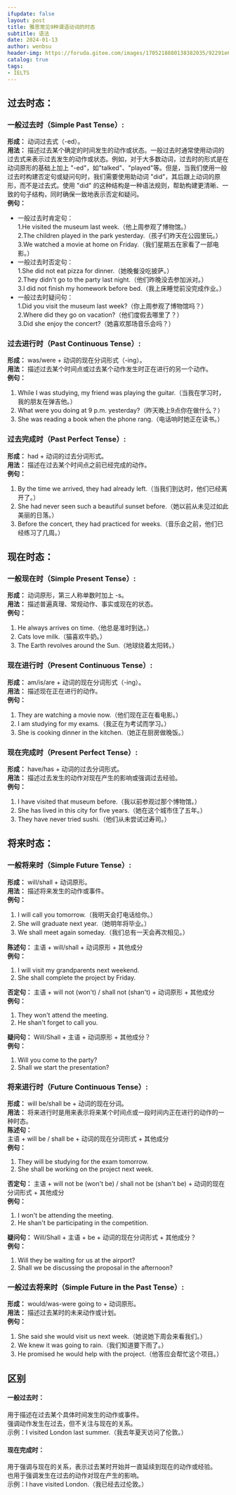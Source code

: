 ```yaml
---
ifupdate: false
layout: post
title: 雅思常见9种谓语动词的时态
subtitle: 语法
date: 2024-01-13
author: wenbsu
header-img: https://foruda.gitee.com/images/1705218880138382035/92291e63_1002526.jpeg
catalog: true
tags:
- IELTS
---
```


## 过去时态：  
### 一般过去时（Simple Past Tense）:  
**形成：** 动词过去式（-ed）。  
**用法：** 描述过去某个确定的时间发生的动作或状态。一般过去时通常使用动词的过去式来表示过去发生的动作或状态。例如，对于大多数动词，过去时的形式是在动词原形的基础上加上 "-ed"，如"talked"、"played"等。但是，当我们使用一般过去时构建否定句或疑问句时，我们需要使用助动词 "did"，其后跟上动词的原形，而不是过去式。使用 "did" 的这种结构是一种语法规则，帮助构建更清晰、一致的句子结构，同时确保一致地表示否定和疑问。  
**例句：**   
- 一般过去时肯定句：  
1.He visited the museum last week.（他上周参观了博物馆。）  
2.The children played in the park yesterday.（孩子们昨天在公园里玩。）  
3.We watched a movie at home on Friday.（我们星期五在家看了一部电影。）    
- 一般过去时否定句：  
1.She did not eat pizza for dinner.（她晚餐没吃披萨。）  
2.They didn't go to the party last night.（他们昨晚没去参加派对。）  
3.I did not finish my homework before bed.（我上床睡觉前没完成作业。）  
- 一般过去时疑问句：  
1.Did you visit the museum last week?（你上周参观了博物馆吗？）  
2.Where did they go on vacation?（他们度假去哪里了？）  
3.Did she enjoy the concert?（她喜欢那场音乐会吗？）  

### 过去进行时（Past Continuous Tense）:  
**形成：** was/were + 动词的现在分词形式（-ing）。    
**用法：** 描述过去某个时间点或过去某个动作发生时正在进行的另一个动作。   
**例句：**    
1. While I was studying, my friend was playing the guitar.（当我在学习时，我的朋友在弹吉他。）  
2. What were you doing at 9 p.m. yesterday?（昨天晚上9点你在做什么？）  
3. She was reading a book when the phone rang.（电话响时她正在读书。）  

### 过去完成时（Past Perfect Tense）:  
**形成：** had + 动词的过去分词形式。  
**用法：** 描述在过去某个时间点之前已经完成的动作。  
**例句：**  
1. By the time we arrived, they had already left.（当我们到达时，他们已经离开了。）  
2. She had never seen such a beautiful sunset before.（她以前从未见过如此美丽的日落。）  
3. Before the concert, they had practiced for weeks.（音乐会之前，他们已经练习了几周。）  

## 现在时态：  
### 一般现在时（Simple Present Tense）:  
**形成：** 动词原形，第三人称单数时加上 -s。  
**用法：** 描述普遍真理、常规动作、事实或现在的状态。  
**例句：**  
1. He always arrives on time.（他总是准时到达。）  
2. Cats love milk.（猫喜欢牛奶。）  
3. The Earth revolves around the Sun.（地球绕着太阳转。）  

### 现在进行时（Present Continuous Tense）:  
**形成：** am/is/are + 动词的现在分词形式（-ing）。  
**用法：** 描述现在正在进行的动作。  
**例句：**  
1. They are watching a movie now.（他们现在正在看电影。）  
2. I am studying for my exams.（我正在为考试而学习。）  
3. She is cooking dinner in the kitchen.（她正在厨房做晚饭。）  

### 现在完成时（Present Perfect Tense）:  
**形成：** have/has + 动词的过去分词形式。  
**用法：** 描述过去发生的动作对现在产生的影响或强调过去经验。  
**例句：**  
1. I have visited that museum before.（我以前参观过那个博物馆。）  
2. She has lived in this city for five years.（她在这个城市住了五年。）  
3. They have never tried sushi.（他们从未尝试过寿司。）  

## 将来时态：  
### 一般将来时（Simple Future Tense）:  
**形成：** will/shall + 动词原形。   
**用法：** 描述将来发生的动作或事件。  
**例句：**
1. I will call you tomorrow.（我明天会打电话给你。）  
2. She will graduate next year.（她明年将毕业。）  
3. We shall meet again someday.（我们总有一天会再次相见。）  

**陈述句：**
主语 + will/shall + 动词原形 + 其他成分  
**例句：**  
1. I will visit my grandparents next weekend.  
2. She shall complete the project by Friday.  

**否定句：**
主语 + will not (won't) / shall not (shan't) + 动词原形 + 其他成分  
**例句：**    
1. They won't attend the meeting.  
2. He shan't forget to call you.  

**疑问句：**
Will/Shall + 主语 + 动词原形 + 其他成分？  
**例句：**   
1. Will you come to the party?  
2. Shall we start the presentation?  


### 将来进行时（Future Continuous Tense）:
**形成：** will be/shall be + 动词的现在分词。   
**用法：** 将来进行时是用来表示将来某个时间点或一段时间内正在进行的动作的一种时态。  
**陈述句：**  
主语 + will be / shall be + 动词的现在分词形式 + 其他成分    
**例句：** 
1. They will be studying for the exam tomorrow. 
2. She shall be working on the project next week. 

**否定句：**
主语 + will not be (won't be) / shall not be (shan't be) + 动词的现在分词形式 + 其他成分   
**例句：**  
1. I won't be attending the meeting.  
2. He shan't be participating in the competition.  

**疑问句：**
Will/Shall + 主语 + be + 动词的现在分词形式 + 其他成分？  
**例句：**
1. Will they be waiting for us at the airport?
2. Shall we be discussing the proposal in the afternoon?


### 一般过去将来时（Simple Future in the Past Tense）:  
**形成：** would/was-were going to + 动词原形。  
**用法：** 描述过去某时的未来动作或计划。  
**例句：**  
1. She said she would visit us next week.（她说她下周会来看我们。）  
2. We knew it was going to rain.（我们知道要下雨了。）  
3. He promised he would help with the project.（他答应会帮忙这个项目。） 

## 区别
#### 一般过去时：  
用于描述在过去某个具体时间发生的动作或事件。  
强调动作发生在过去，但不关注与现在的关系。  
示例：I visited London last summer.（我去年夏天访问了伦敦。）  

#### 现在完成时：  
用于强调与现在的关系，表示过去某时开始并一直延续到现在的动作或经验。  
也用于强调发生在过去的动作对现在产生的影响。  
示例：I have visited London.（我已经去过伦敦。）  